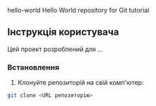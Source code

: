 hello-world
Hello World repository for Git tutorial

## Інструкція користувача

Цей проект розроблений для ...

### Встановлення

1. Клонуйте репозиторій на свій комп'ютер:

```bash
git clone <URL репозиторію>
